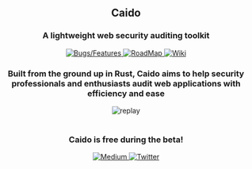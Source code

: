 <h2 align="middle">Caido</p>
<h3 align="middle">A lightweight web security auditing toolkit</h3>

<p align="center">
    <a href="https://github.com/caido/caido/issues">
        <img src="https://img.shields.io/badge/-Bugs%20%2F%20Features-a0213e?style=for-the-badge" alt="Bugs/Features">
    </a>
    <a href="https://github.com/orgs/caido/projects/4/views/20">
        <img src="https://img.shields.io/badge/-RoadMap-daa04a?style=for-the-badge" alt="RoadMap">
    </a>
    <a href="https://github.com/caido/caido/wiki">
        <img src="https://img.shields.io/badge/-Wiki-40454f?style=for-the-badge" alt="Wiki">
    </a>
</p>

<h3 align="middle">Built from the ground up in Rust, Caido aims to help security professionals and enthusiasts audit web applications with efficiency and ease</h3>

<div align="middle">
  <img style="border-radius: 1%;" src="https://github.com/caido/caido/blob/main/assets/replay.png?raw=true" alt="replay" />
</div>

<br>

<h3 align="middle">Caido is free during the beta!</h3>

<p align="center">
    <a href="https://medium.com/@caido">
        <img src="https://img.shields.io/badge/-Medium-03a87c?style=for-the-badge" alt="Medium">
    </a>
    <a href="https://twitter.com/CaidoIO">
        <img src="https://img.shields.io/badge/-Twitter-00aced?style=for-the-badge" alt="Twitter">
    </a>
</p>
